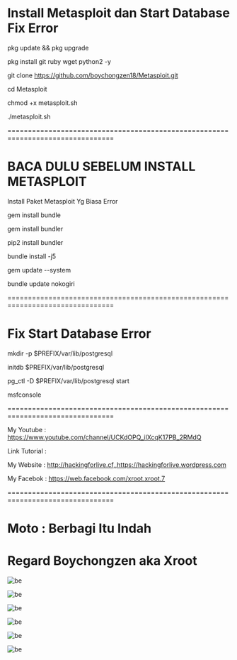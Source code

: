 # Install Metasploit dan Start Database Fix Error

pkg update && pkg upgrade

pkg install git ruby wget python2 -y

git clone https://github.com/boychongzen18/Metasploit.git

cd Metasploit

chmod +x metasploit.sh

./metasploit.sh

================================================================================
# BACA DULU SEBELUM INSTALL METASPLOIT

Install Paket Metasploit Yg Biasa Error

gem install bundle

gem install bundler

pip2 install bundler

bundle install -j5

gem update --system

bundle update nokogiri

================================================================================
# Fix Start Database Error

mkdir -p $PREFIX/var/lib/postgresql

initdb $PREFIX/var/lib/postgresql

pg_ctl -D $PREFIX/var/lib/postgresql start

msfconsole

================================================================================

My Youtube    : https://www.youtube.com/channel/UCKdOPQ_iIXcqK17PB_2RMdQ

Link Tutorial :

My Website    : http://hackingforlive.cf,,https://hackingforlive.wordpress.com

My Facebok    : https://web.facebook.com/xroot.xroot.7

================================================================================

# Moto : Berbagi Itu Indah

# Regard Boychongzen aka Xroot

![be](https://raw.githubusercontent.com/boychongzen18/Metasploit/master/1.png)

![be](https://raw.githubusercontent.com/boychongzen18/Metasploit/master/2.png)

![be](https://raw.githubusercontent.com/boychongzen18/Metasploit/master/3.png)

![be](https://raw.githubusercontent.com/boychongzen18/Metasploit/master/4.png)

![be](https://raw.githubusercontent.com/boychongzen18/Metasploit/master/5.png)

![be](https://raw.githubusercontent.com/boychongzen18/Metasploit/master/6.png)
